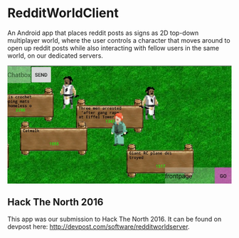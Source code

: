 # RedditWorldClient
An Android app that places reddit posts as signs as 2D top-down multiplayer world, where the user controls a character that moves around to open up reddit posts while also interacting with fellow users in the same world, on our dedicated servers. 

  <img src="/app/src/main/res/drawable/demo.png" alt="Application Demo" width="700" align="middle"/>

## Hack The North 2016
This app was our submission to Hack The North 2016. It can be found on devpost here: http://devpost.com/software/redditworldserver.

